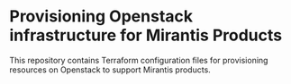 # Provisioning Openstack infrastructure for Mirantis Products

This repository contains Terraform configuration files for provisioning resources on Openstack to support Mirantis products.
